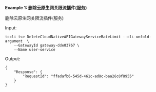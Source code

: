 **Example 1: 删除云原生网关限流插件(服务)**

删除云原生网关限流插件(服务)

Input: 

```
tccli tse DeleteCloudNativeAPIGatewayServiceRateLimit --cli-unfold-argument  \
    --GatewayId gateway-dde03767 \
    --Name user-service
```

Output: 
```
{
    "Response": {
        "RequestId": "ffadafb6-545d-461c-ad8c-baa26c0f8955"
    }
}
```


